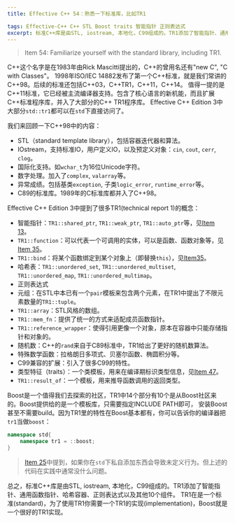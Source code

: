 ```yaml
---
title: Effective C++ 54：熟悉一下标准库，比如TR1

tags: Effective-C++ C++ STL Boost traits 智能指针 正则表达式
excerpt: 标准C++库是由STL, iostream, 本地化，C99组成的。TR1添加了智能指针、通用函数指针、哈希容器、正则表达式以及其他10个组件。 TR1在是一个标准(standard)，为了使用TR1你需要一个TR1的实现(implementation)，Boost就是一个很好的TR1实现。
---
```


> Item 54: Familiarize yourself with the standard library, including TR1.

C++这个名字是在1983年由Rick Mascitti提出的，C++的曾用名还有"new C", "C with Classes"。
1998年ISO/IEC 14882发布了第一个C++标准，就是我们常讲的C++98。后续的标准还包括C++03，C++TR1，C++11，C++14。
值得一提的是C++11标准，它已经被主流编译器支持。包含了核心语言的新机能，而且扩展C++标准程序库，并入了大部分的C++ TR1程序库。
Effective C++ Edition 3中大部分`std::tr1`都可以在`std`下直接访问了。

<!--more-->

我们来回顾一下C++98中的内容：

* STL（standard template library），包括容器迭代器和算法。
* IOstream，支持标准IO，用户定义IO，以及预定义对象：`cin`, `cout`, `cerr`, `clog`。
* 国际化支持。如`wchar_t`为16位Unicode字符。
* 数字处理。加入了`complex`, `valarray`等。
* 异常成绩。包括基类`exception`, 子类`logic_error`, `runtime_error`等。
* C89的标准库。1989年的C标准库都并入了C++98。

Effective C++ Edition 3中提到了很多TR1(technical report 1)的概念：

* 智能指针：`TR1::shared_ptr`, `TR1::weak_ptr`, `TR1::auto_ptr`等，见[Item 13][item13]。
* `TR1::function`：可以代表一个可调用的实体，可以是函数、函数对象等，见[Item 35][item35]。
* `TR1::bind`：将某个函数绑定到某个对象上（即替换`this`），见[Item35][item35]。
* 哈希表：`TR1::unordered_set`, `TR1::unordered_multiset`, `TR1::unordered_map`, `TR1::unordered_multimap`。
* 正则表达式
* 元组：在STL中本已有一个`pair`模板来包含两个元素，在TR1中提出了不限元素数量的`TR1::tuple`。
* `TR1::array`：STL风格的数组。
* `TR1::mem_fn`：提供了统一的方式来适配成员函数指针。
* `TR1::reference_wrapper`：使得引用更像一个对象，原本在容器中只能存储指针和对象的。
* 随机数：C++的`rand`来自于C89标准中，TR1给出了更好的随机数算法。
* 特殊数学函数：拉格朗日多项式、贝塞尔函数、椭圆积分等。
* C99兼容的扩展：引入了很多C99的特性。
* 类型特征（traits）：一个类模板，用来在编译期标识类型信息，见[Item 47][item47]。
* `TR1::result_of`：一个模板，用来推导函数调用的返回类型。

Boost是一个值得我们去探索的社区，TR1中14个部分有10个是从Boost社区来的。Boost提供给的是一个模板库，只需要指定INCLUDE PATH即可，
安装Boost甚至不需要build。因为TR1里的特性在Boost基本都有，你可以告诉你的编译器把`tr1`当做`boost`：

```cpp
namespace std{
    namespace tr1 = ::boost;
}
```

> [Item 25][item25]中提到，如果你在`std`下私自添加东西会导致未定义行为。但上述的代码在实践中通常没什么问题。

总之，标准C++库是由STL, iostream, 本地化，C99组成的。TR1添加了智能指针、通用函数指针、哈希容器、正则表达式以及其他10个组件。
TR1在是一个标准(standard)，为了使用TR1你需要一个TR1的实现(implementation)，Boost就是一个很好的TR1实现。

[item13]: /2015/08/02/effective-cpp-13.html
[item25]: /2015/08/23/effective-cpp-25.html
[item35]: /2015/09/02/effective-cpp-35.html
[item47]: /2015/09/15/effective-cpp-47.html

